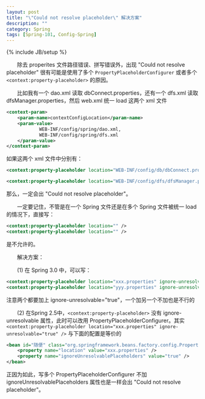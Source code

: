 ```yaml
---
layout: post
title: "\"Could not resolve placeholder\" 解决方案"
description: ""
category: Spring
tags: [Spring-101, Config-Spring]
---
```

{% include JB/setup %}

　　除去 properites 文件路径错误、拼写错误外，出现 "Could not resolve placeholder" 很有可能是使用了多个 `PropertyPlaceholderConfigurer` 或者多个 `<context:property-placeholder>` 的原因。 

　　比如我有一个 dao.xml 读取 dbConnect.properties，还有一个 dfs.xml 读取 dfsManager.properties，然后 web.xml 统一 load 这两个 xml 文件

```xml
<context-param>  
	<param-name>contextConfigLocation</param-name>  
	<param-value>  
			WEB-INF/config/spring/dao.xml,   
			WEB-INF/config/spring/dfs.xml  
	</param-value>  
</context-param> 
```

如果这两个 xml 文件中分别有：

```xml
<context:property-placeholder location="WEB-INF/config/db/dbConnect.properties" />  
```

```xml
<context:property-placeholder location="WEB-INF/config/dfs/dfsManager.properties" />  
```

那么，一定会出 "Could not resolve placeholder"。

　　一定要记住，不管是在一个 Spring 文件还是在多个 Spring 文件被统一 load 的情况下，直接写：

```xml
<context:property-placeholder location="" />  
<context:property-placeholder location="" />  
```

是不允许的。   

　　解决方案：

　　(1) 在 Spring 3.0 中，可以写：

```xml
<context:property-placeholder location="xxx.properties" ignore-unresolvable="true" />    
<context:property-placeholder location="yyy.properties" ignore-unresolvable="true" />   
```

注意两个都要加上 ignore-unresolvable="true"，一个加另一个不加也是不行的  

　　(2) 在Spring 2.5中，`<context:property-placeholder>` 没有 ignore-unresolvable 属性，此时可以改用 PropertyPlaceholderConfigurer。其实 `<context:property-placeholder location="xxx.properties" ignore-unresolvable="true" />` 与下面的配置是等价的

```xml
<bean id="随便" class="org.springframework.beans.factory.config.PropertyPlaceholderConfigurer">  
    <property name="location" value="xxx.properties" />  
    <property name="ignoreUnresolvablePlaceholders" value="true" />   
</bean> 
```

正因为如此，写多个 PropertyPlaceholderConfigurer 不加 ignoreUnresolvablePlaceholders 属性也是一样会出 "Could not resolve placeholder"。